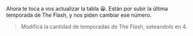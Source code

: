 Ahora te toca a vos actualizar la tabla :grinning:. Están por subir la última temporada de The Flash, y nos piden cambiar ese número. 

> Modificá la cantidad de temporadas de The Flash, seteandolo en 4.

